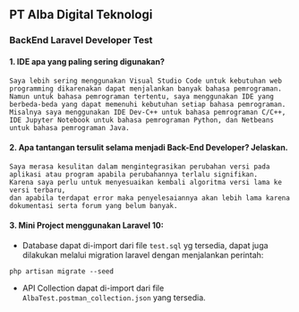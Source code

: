 ## PT Alba Digital Teknologi
### BackEnd Laravel Developer Test

#### 1. IDE apa yang paling sering digunakan?
```
Saya lebih sering menggunakan Visual Studio Code untuk kebutuhan web programming dikarenakan dapat menjalankan banyak bahasa pemrograman.
Namun untuk bahasa pemrograman tertentu, saya menggunakan IDE yang berbeda-beda yang dapat memenuhi kebutuhan setiap bahasa pemrograman.
Misalnya saya menggunakan IDE Dev-C++ untuk bahasa pemrograman C/C++, IDE Jupyter Notebook untuk bahasa pemrograman Python, dan Netbeans untuk bahasa pemrograman Java.
```
#### 2. Apa tantangan tersulit selama menjadi Back-End Developer? Jelaskan.
```
Saya merasa kesulitan dalam mengintegrasikan perubahan versi pada aplikasi atau program apabila perubahannya terlalu signifikan.
Karena saya perlu untuk menyesuaikan kembali algoritma versi lama ke versi terbaru,
dan apabila terdapat error maka penyelesaiannya akan lebih lama karena dokumentasi serta forum yang belum banyak.
```

#### 3. Mini Project menggunakan Laravel 10:
- Database dapat di-import dari file ```test.sql``` yg tersedia, dapat juga dilakukan melalui migration laravel dengan menjalankan perintah:
```
php artisan migrate --seed
```
- API Collection dapat di-import dari file ```AlbaTest.postman_collection.json``` yang tersedia.